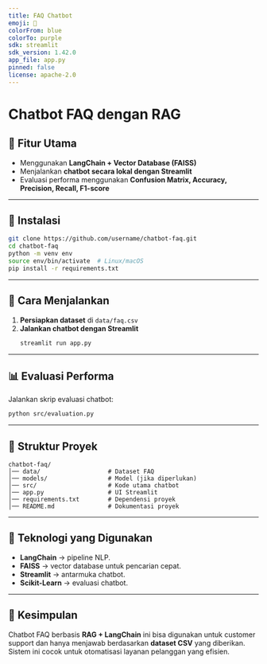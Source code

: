 ```yaml
---
title: FAQ Chatbot  
emoji: 🤖  
colorFrom: blue  
colorTo: purple  
sdk: streamlit  
sdk_version: 1.42.0
app_file: app.py  
pinned: false  
license: apache-2.0  
---
```


# Chatbot FAQ dengan RAG

## 🚀 Fitur Utama
- Menggunakan **LangChain + Vector Database (FAISS)**
- Menjalankan **chatbot secara lokal dengan Streamlit**
- Evaluasi performa menggunakan **Confusion Matrix, Accuracy, Precision, Recall, F1-score**

---

## 🔧 Instalasi
```bash
git clone https://github.com/username/chatbot-faq.git
cd chatbot-faq
python -m venv env
source env/bin/activate  # Linux/macOS
pip install -r requirements.txt
```

---

## 📌 Cara Menjalankan

1. **Persiapkan dataset** di `data/faq.csv`
2. **Jalankan chatbot dengan Streamlit**
   ```bash
   streamlit run app.py
   ```

---

## 📊 Evaluasi Performa
Jalankan skrip evaluasi chatbot:
```bash
python src/evaluation.py
```

---

## 📂 Struktur Proyek
```plaintext
chatbot-faq/
│── data/                   # Dataset FAQ
│── models/                 # Model (jika diperlukan)
│── src/                    # Kode utama chatbot
│── app.py                  # UI Streamlit
│── requirements.txt        # Dependensi proyek
│── README.md               # Dokumentasi proyek
```

---

## 📌 Teknologi yang Digunakan
- **LangChain** → pipeline NLP.
- **FAISS** → vector database untuk pencarian cepat.
- **Streamlit** → antarmuka chatbot.
- **Scikit-Learn** → evaluasi chatbot.

---

## 🎯 Kesimpulan
Chatbot FAQ berbasis **RAG + LangChain** ini bisa digunakan untuk customer support dan hanya menjawab berdasarkan **dataset CSV** yang diberikan. Sistem ini cocok untuk otomatisasi layanan pelanggan yang efisien.
